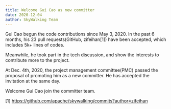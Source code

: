 ```yaml
---
title: Welcome Gui Cao as new committer
date: 2020-12-04
author: SkyWalking Team
---
```


Gui Cao begun the code contributions since May 3, 2020. 
In the past 6 months, his 23 pull requests(GitHub, zifeihan[1]) have been accepted, which includes 5k+ lines of codes.

Meanwhile, he took part in the tech discussion, and show the interests to contribute more to the project.

At Dec. 4th, 2020, the project management committee(PMC) passed the proposal of promoting him as a new committer.
He has accepted the invitation at the same day.

Welcome Gui Cao join the committer team.

[1] https://github.com/apache/skywalking/commits?author=zifeihan
